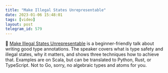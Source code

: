 ```yaml
---
title: "Make Illegal States Unrepresentable"
date: 2023-01-06 15:48:01
tags: [video]
layout: post
telegram_id: 579
---
```


🎥 [Make Illegal States Unrepresentable](https://youtu.be/PSh7JUfDstE) is a beginner-friendly talk about writing good type annotations. The speaker covers what is type safety and illegal states, why it matters, and shows three techniques how to achieve that. Examples are on Scala, but can be translated to Python, Rust, or TypeScript. Not to Go, sorry, no algebraic types and atoms for you.
